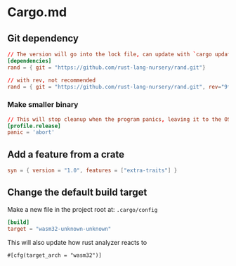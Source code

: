 # Cargo.md
## Git dependency
```toml
// The version will go into the lock file, can update with `cargo update rand`
[dependencies]
rand = { git = "https://github.com/rust-lang-nursery/rand.git"}

// with rev, not recommended
rand = { git = "https://github.com/rust-lang-nursery/rand.git", rev="9f35b8e"}
```

### Make smaller binary
```toml
// This will stop cleanup when the program panics, leaving it to the OS
[profile.release]
panic = 'abort'
```

## Add a feature from a crate
```toml
syn = { version = "1.0", features = ["extra-traits"] }
```

## Change the default build target
Make a new file in the project root at:
`.cargo/config`
```toml
[build]
target = "wasm32-unknown-unknown"
```
This will also update how rust analyzer reacts to
```
#[cfg(target_arch = "wasm32")]
```

